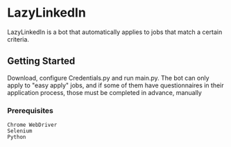 # LazyLinkedIn

LazyLinkedIn is a bot that automatically applies to jobs that match a certain criteria.

## Getting Started

Download, configure Credentials.py and run main.py. The bot can only apply to "easy apply" jobs, and if some of them have questionnaires in their application process, those must be completed in advance, manually

### Prerequisites


```
Chrome WebDriver
Selenium
Python
```
 
